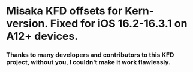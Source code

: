 # Misaka KFD offsets for Kern-version. Fixed for iOS 16.2-16.3.1 on A12+ devices.

### Thanks to many developers and contributors to this KFD project, without you, I couldn't make it work flawlessly.
